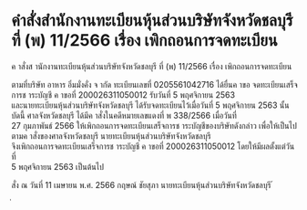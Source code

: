 
# คำสั่งสำนักงานทะเบียนหุ้นส่วนบริษัทจังหวัดชลบุรี ที่ (พ) 11/2566 เรื่อง เพิกถอนการจดทะเบียน
      
      

      
      

  
 
 
ค าสั่งส านักงานทะเบียนหุ้นส่วนบริษัทจังหวัดชลบุรี 
ที่  (พ)  11/2566 
เรื่อง   เพิกถอนการจดทะเบียน 
 
 
ตามที่บริษัท  อาหาร  อิ่มมั่งคั่ง  จ ากัด  ทะเบียนเลขที่  0205561042716  ได้ยื่นค าขอ 
จดทะเบียนเสร็จการช าระบัญชี  ค าขอที่  200026311050012  รับวันที่  5  พฤศจิกายน  2563   
และนายทะเบียนหุ้นส่วนบริษัทจังหวัดชลบุรี  ได้รับจดทะเบียนไว้เมื่อวันที่  5  พฤศจิกายน  2563  นั้น 
 บัดนี้  ศาลจังหวัดชลบุรี  ได้มีค าสั่งในคดีหมายเลขแดงที่  พ  338/2566  เมื่อวันที่   
27  กุมภาพันธ์  2566  ให้เพิกถอนการจดทะเบียนเสร็จการช าระบัญชีของบริษัทดังกล่าว 
เพื่อให้เป็นไปตามค าสั่งของศาลจังหวัดชลบุรี  นายทะเบียนหุ้นส่วนบริษัทจังหวัดชลบุรี   
จึงเพิกถอนการจดทะเบียนเสร็จการช าระบัญชี  ค าขอที่  200026311050012  โดยให้มีผลตั้งแต่วันที่   
5  พฤศจิกายน  2563  เป็นต้นไป 
 
สั่ง  ณ  วันที่  11  เมษายน  พ.ศ.  2566 
กฤษณ์  ชัยสุภา 
นายทะเบียนหุ้นส่วนบริษัทจังหวัดชลบุรี 
้
 
่
 